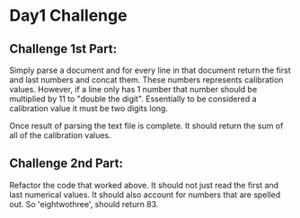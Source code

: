 # Day1 Challenge

## Challenge 1st Part:

Simply parse a document and for every line in that document return the first and last numbers and concat them. These numbers represents calibration values. However, if a line only has 1 number that number should be multiplied by 11 to "double the digit". Essentially to be considered a calibration value it must be two digits long.

Once result of parsing the text file is complete. It should return the sum of all of the calibration values.

## Challenge 2nd Part:

Refactor the code that worked above. It should not just read the first and last numerical values. It should also account for numbers that are spelled out. So 'eightwothree', should return 83.
